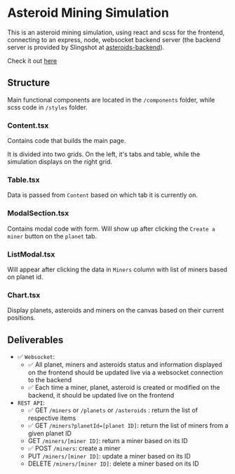 # Asteroid Mining Simulation
This is an asteroid mining simulation, using react and scss for the frontend, connecting to an express, node, websocket backend server (the backend server is provided by Slingshot at [asteroids-backend](https://git.mediasia-group.com/mediasia-interactive/asteroids-backend)).

Check it out [here](https://cancui.work/asteroids-ts/)

## Structure
Main functional components are located in the `/components` folder, while scss code in `/styles` folder.

### Content.tsx
Contains code that builds the main page.

It is divided into two grids.
On the left, it's tabs and table, while the simulation displays on the right grid.

### Table.tsx
Data is passed from `Content` based on which tab it is currently on.

### ModalSection.tsx
Contains modal code with form. Will show up after clicking the `Create a miner` button on the `planet` tab.

### ListModal.tsx
Will appear after clicking the data in `Miners` column with list of miners based on planet id.

### Chart.tsx
Display planets, asteroids and miners on the canvas based on their current positions.

## Deliverables
- :white_check_mark: `Websocket`: 
	- :white_check_mark: All planet, miners and asteroids status and information displayed on the frontend should be updated live via a websocket connection to the backend 
    - :white_check_mark: Each time a miner, planet, asteroid is created or modified on the backend, it should be updated live on the frontend 
- `REST API`:
	- :white_check_mark: GET `/miners` or `/planets` or `/asteroids` : return the list of respective items
	- :white_check_mark: GET `/miners?planetId=[planet ID]`: return the list of miners from a given planet ID
	- GET `/miners/[miner ID]`: return a miner based on its ID
	- :white_check_mark: POST `/miners`: create a miner
	- PUT `/miners/[miner ID]`: update a miner based on its ID
	- DELETE `/miners/[miner ID]`: delete a miner based on its ID
